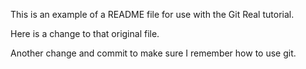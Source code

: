 This is an example of a README file for use with the Git Real tutorial.

Here is a change to that original file.

Another change and commit to make sure I remember how to use git.